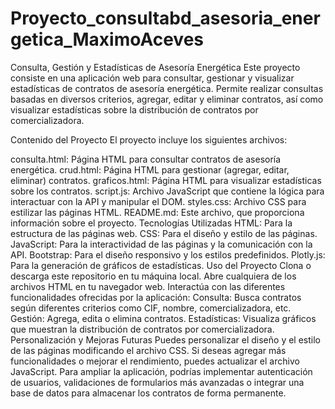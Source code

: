 # Proyecto_consultabd_asesoria_energetica_MaximoAceves

Consulta, Gestión y Estadísticas de Asesoría Energética
Este proyecto consiste en una aplicación web para consultar, gestionar y visualizar estadísticas de contratos de asesoría energética. Permite realizar consultas basadas en diversos criterios, agregar, editar y eliminar contratos, así como visualizar estadísticas sobre la distribución de contratos por comercializadora.

Contenido del Proyecto
El proyecto incluye los siguientes archivos:

consulta.html: Página HTML para consultar contratos de asesoría energética.
crud.html: Página HTML para gestionar (agregar, editar, eliminar) contratos.
graficos.html: Página HTML para visualizar estadísticas sobre los contratos.
script.js: Archivo JavaScript que contiene la lógica para interactuar con la API y manipular el DOM.
styles.css: Archivo CSS para estilizar las páginas HTML.
README.md: Este archivo, que proporciona información sobre el proyecto.
Tecnologías Utilizadas
HTML: Para la estructura de las páginas web.
CSS: Para el diseño y estilo de las páginas.
JavaScript: Para la interactividad de las páginas y la comunicación con la API.
Bootstrap: Para el diseño responsivo y los estilos predefinidos.
Plotly.js: Para la generación de gráficos de estadísticas.
Uso del Proyecto
Clona o descarga este repositorio en tu máquina local.
Abre cualquiera de los archivos HTML en tu navegador web.
Interactúa con las diferentes funcionalidades ofrecidas por la aplicación:
Consulta: Busca contratos según diferentes criterios como CIF, nombre, comercializadora, etc.
Gestión: Agrega, edita o elimina contratos.
Estadísticas: Visualiza gráficos que muestran la distribución de contratos por comercializadora.
Personalización y Mejoras Futuras
Puedes personalizar el diseño y el estilo de las páginas modificando el archivo CSS.
Si deseas agregar más funcionalidades o mejorar el rendimiento, puedes actualizar el archivo JavaScript.
Para ampliar la aplicación, podrías implementar autenticación de usuarios, validaciones de formularios más avanzadas o integrar una base de datos para almacenar los contratos de forma permanente.

